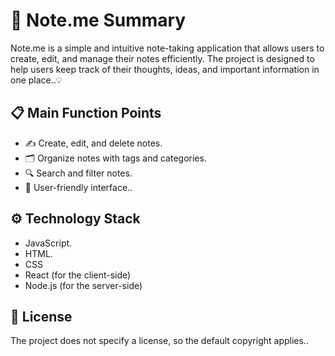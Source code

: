 # 📝 Note.me Summary

Note.me is a simple and intuitive note-taking application that allows users to create, edit, and manage their notes efficiently. The project is designed to help users keep track of their thoughts, ideas, and important information in one place..💡

## 📋 Main Function Points
- ✍️ Create, edit, and delete notes.
- 🗂️ Organize notes with tags and categories.
- 🔍 Search and filter notes.
- 🌟 User-friendly interface..

## ⚙️ Technology Stack
- JavaScript.
- HTML.
- CSS
- React (for the client-side)
- Node.js (for the server-side)

## 📄 License
The project does not specify a license, so the default copyright applies..
